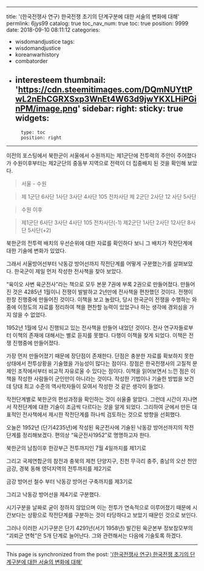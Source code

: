 
---
title: '(한국전쟁사 연구) 한국전쟁 초기의 단계구분에 대한 서술의 변화에 대해'
permlink: 6jys99
catalog: true
toc_nav_num: true
toc: true
position: 9999
date: 2018-09-10 08:11:12
categories:
- wisdomandjustice
tags:
- wisdomandjustice
- koreanwarhistory
- combatorder
- interesteem
thumbnail: 'https://cdn.steemitimages.com/DQmNUYttPwL2nEhCGRXSxp3WnEt4W63d9jwYKXLHiPGinPM/image.png'
sidebar:
    right:
        sticky: true
widgets:
    -
        type: toc
        position: right
---


이전의 포스팅에서 북한군이 서울에서 수원까지는 제1군단에 전투력의 주안이 주어졌다가 수원이후부터는 제2군단의 중동부 지역으로 전력이 더 집중배치 된 것을 확인해 보았다. 

>서울 - 수원

>제 1군단  6사단 1사단 3사단 4사단 105 전차사단
>제 2군단  2사단 12 사단 5사단

>수원 이후 

>제1군단 6사단 3사단 4사단 105 전차사단(-1)
>제2군단 1사단 2사단 12사단 8사단 5사단(+2)

북한군의 전투력 배치의 우선순위에 대한 자료를 확인하다 보니 그 배치가 작전단계에 대한 기술에 변화가 있었다. 

그래서 서울방어선부터 낙동강 방어선까지 작전단계를 어떻게 구분했는가를 살펴보았다. 
한국군이 제일 먼저 작성한 전사책을 찾아 보았다. 

“육이오 사변 육군전사”라는 책으로 모두 본문 7권에 부록 2권으로 만들어졌다. 만들어진 것은 4285년 1월이니 전쟁이 발발하고 2년만에 전사책을 편찬했던 것이다. 전쟁이 한창 진행중에 만들어진 것이다. 이책을 보고 놀랐다, 당시 한국군이 전쟁을 수행하는 와중에 이정도의 자료를 정리하여 책을 편찬할 능력이 있었구나 하는 생각에 경외심을 가지 않을 수 없었다. 

1952년 1월에 당시 진행되고 있는 전사책을 만들어 내었던 것이다. 전사 연구자들로부터 이책의 존재에 대해서는 별로 듣지를 못했다. 다행이 이책을 찾게 되었다. 이책은 전쟁 진행중에 만들어졌다. 

가장 먼저 만들어졌기 때문에 장단점이 존재한다. 단점은 충분한 자료를 확보하지 못한 상태에서 전투상황을 기술했을 가능성이 많다는 점이다. 장점은 한국전쟁사의 고질적 문제인 조작에서부터 비교적 자유로울 수 있다는 점이다. 이책을 읽어보면서 느낀 점은 이책을 작성한 사람들이 군인만이 아니라는 것이다. 작성한 기법이나 기술한 방법을 보건데 당대 최고 수준의 역사학자들이 모여서 작성한 것 같은 생각이 들었다. 

작전단계별로 북한군의 편성과정을 확인하는 것이 쉬울줄 알았다. 그런데 시간이 지나면서 작전단계에 대한 기술이 조금씩 다르다는 것을 알게 되었다. 그리하여 군에서 만든 대표적인 전사책에서 제시한 작전단계를 하나씩 검토하는 것으로 방향을 선회했다. 

오늘은 1952년 (단기4235년)에 작성된 육군전사에 기술된 낙동강 방어선까지의 작전단계를 정리해보겠다. 
편의상 “육군전사1952”로 명명하고자 한다. 
 
북한군의 남침이후 한강부근 전투까지인 7월 4일까지를 제1기로 

그리고 국제연합군의 참전과 충북의 제천 단양지구, 진천 무극리 충주, 충남의 오산 천안 금강, 경북 동해 영덕지역의 전투까지를 제2기로 

금강 방어선 철수 부터 낙동강 방어선 구축까지를 제3기로 

그리고 낙동강 방어선을 제4기로 구분했다. 

시기구분을 날짜로 굳이 정하지 않았으며 이는 전투가 연속적으로 이루어졌기 때문에 시간보다는 상황으로 작전단계를 구분하는 것이 타당하다고 보았기 때문인 것으로 보인다. 

그러나 이러한 시기구분은 단기 4291년(서기 1958년) 발간된 육군본부 정보참모부의 “괴뢰군 연혁”은 5개 단계로 늘어난다. 그와 관련해서는 다음에 기술토록 하겠다.

- - -

This page is synchronized from the post: ['(한국전쟁사 연구) 한국전쟁 초기의 단계구분에 대한 서술의 변화에 대해'](https://steemit.com/@wisdomandjustice/6jys99)
